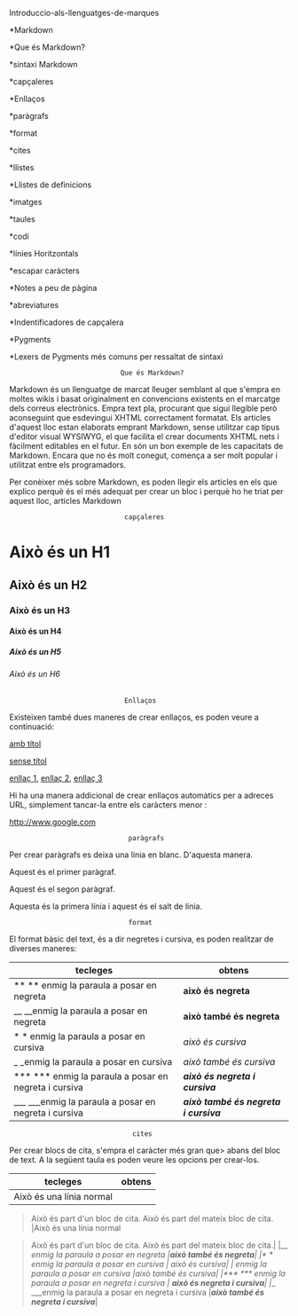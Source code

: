 Introduccio-als-llenguatges-de-marques


*Markdown

  *Que és Markdown?
  
*sintaxi Markdown

  *capçaleres
  
  *Enllaços
  
  *paràgrafs
  
  *format
  
  *cites
  
  *llistes
  
  *Llistes de definicions
  
  *imatges
  
  *taules
  
  *codi
  
  *línies Horitzontals
  
  *escapar caràcters
  
  *Notes a peu de pàgina
  
  *abreviatures
  
  *Indentificadores de capçalera
  
*Pygments

  *Lexers de Pygments més comuns per ressaltat de sintaxi
  
                                Que és Markdown?
Markdown és un llenguatge de marcat lleuger semblant al que s'empra en moltes wikis i basat originalment en convencions existents en el marcatge dels correus electrònics. Empra text pla, procurant que sigui llegible però aconseguint que esdevingui XHTML correctament formatat. Els articles d'aquest lloc estan elaborats emprant Markdown, sense utilitzar cap tipus d'editor visual WYSIWYG, el que facilita el crear documents XHTML nets i fàcilment editables en el futur. En són un bon exemple de les capacitats de Markdown. Encara que no és molt conegut, comença a ser molt popular i utilitzat entre els programadors.

Per conèixer més sobre Markdown, es poden llegir els articles en els que explico perquè és el més adequat per crear un bloc i perquè ho he triat per aquest lloc, articles Markdown

                                 capçaleres
# Això és un H1    

## Això és un H2

### Això és un H3

#### Això és un H4

##### Això és un H5

###### Això és un H6
                                 
                                 Enllaços
Existeixen també dues maneres de crear enllaços, es poden veure a continuació:

   
[amb títol](http://www.google.es "google")

[sense títol](http://www.google.es)

[enllaç 1][1], [enllaç 2][2], [enllaç 3][3]

 [1]: http://www.google.es
 [2]: http://www.yahoo.es
 [3]: http://www.bing.com

  Hi ha una manera addicional de crear enllaços automàtics per a adreces URL, simplement tancar-la entre els caràcters menor <que i major que>:
  
  <http://www.google.com>
  
                                  paràgrafs
Per crear paràgrafs es deixa una línia en blanc. D'aquesta manera.

Aquest és el primer paràgraf.

Aquest és el segon paràgraf.


Aquesta és la primera línia
i aquest és el salt de línia.

                                  format
El format bàsic del text, és a dir negretes i cursiva, es poden realitzar de diverses maneres:

| tecleges    | obtens     |
| ------------- | ------------- |
|**  ** enmig la paraula a posar en negreta | **això és negreta**|
|__   __enmig la paraula a posar en negreta |__això també és negreta__|
|*  * enmig la paraula a posar en cursiva | *això és cursiva*|
|_   _enmig la paraula a posar en cursiva |_això també és cursiva_|
|***  *** enmig la paraula a posar en negreta i cursiva | ***això és negreta i cursiva***|
|___   ___enmig la paraula a posar en negreta i cursiva |___això també és negreta i cursiva___|

                                   cites
Per crear blocs de cita, s'empra el caràcter més gran que> abans del bloc de text. A la següent taula es poden veure les opcions per crear-los.

| tecleges    | obtens     |
| ------------- | ------------- |
|Això és una línia normal

> Això és part d'un bloc de cita.
> Això és part del mateix bloc de cita. |Això és una línia normal

> Això és part d'un bloc de cita.
> Això és part del mateix bloc de cita.|
|__   __enmig la paraula a posar en negreta |__això també és negreta__|
|*  * enmig la paraula a posar en cursiva | *això és cursiva*|
|_   _enmig la paraula a posar en cursiva |_això també és cursiva_|
|***  *** enmig la paraula a posar en negreta i cursiva | ***això és negreta i cursiva***|
|___   ___enmig la paraula a posar en negreta i cursiva |___això també és negreta i cursiva___|


